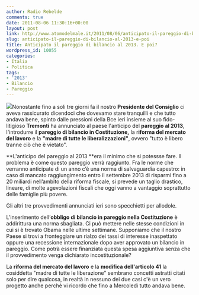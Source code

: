 ```yaml
---
author: Radio Rebelde
comments: true
date: 2011-08-06 11:30:16+00:00
layout: post
link: http://www.atomodelmale.it/2011/08/06/anticipato-il-pareggio-di-bilancio-al-2013-e-poi/
slug: anticipato-il-pareggio-di-bilancio-al-2013-e-poi
title: Anticipato il pareggio di bilancio al 2013. E poi?
wordpress_id: 10055
categories:
- Italia
- Politica
tags:
- '2013'
- Bilancio
- Pareggio
---
```


[![](http://www.atomodelmale.it/wp-content/uploads/2011/08/tremonti-berlusconi-300x225.jpg)](http://www.atomodelmale.it/wp-content/uploads/2011/08/tremonti-berlusconi.jpg)Nonostante fino a soli tre giorni fa il nostro **Presidente del Consiglio** ci aveva rassicurato dicendoci che dovevamo stare tranquilli e che tutto andava bene, spinto dalle pressioni della Bce ieri insieme al suo fido-litigioso **Tremonti** ha annunciato al paese l'anticipo del **pareggio al 2013**, l'introdurre il **pareggio di bilancio in Costituzione,** la r**iforma del mercato del lavoro** e la **"madre di tutte le liberalizzazioni"**, ovvero "tutto è libero tranne ciò che è vietato".

**L'anticipo del pareggio al 2013 **era il minimo che si potessse fare. Il problema è come questo pareggio verrà raggiunto. Fra le norme che verranno anticipate di un anno c’è una norma di salvaguardia capestro: in caso di mancato raggiungimento entro il settembre 2013 di risparmi fino a 20 miliardi nell’ambito della riforma fiscale, si prevede un taglio drastico, lineare, di molte agevolazioni fiscali che oggi vanno a vantaggio soprattutto delle famiglie più povere.



Gli altri tre provvedimenti annunciati ieri sono specchietti per allodole.

L’inserimento dell’**obbligo di bilancio in pareggio nella Costituzione** è addirittura una norma sbagliata. Ci può mettere nelle stesse condizioni in cui si è trovato Obama nelle ultime settimane. Supponiamo che il nostro Paese si trovi a fronteggiare un rialzo dei tassi di interesse inaspettato oppure una recessione internazionale dopo aver approvato un bilancio in pareggio. Come potrà essere finanziata questa spesa aggiuntiva senza che il provvedimento venga dichiarato incostituzionale?

La **riforma del mercato del lavoro** e la **modifica dell'articolo 41** la cosiddetta "madre di tutte le liberazione" sembrano concetti astratti citati solo per dire qualcosa, in realtà in nessuno dei due casi c'è un vero progetto anche perchè vi ricordo che fino a Mercoledì tutto andava bene.

